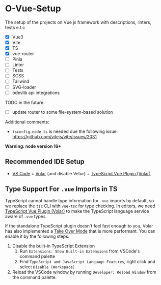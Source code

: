 # O-Vue-Setup

The setup of the projects on Vue js framework with descriptions, linters, tests e.t.c

- [x] Vue3
- [x] Vite
- [x] TS
- [x] vue-router
- [ ] Pinia
- [ ] Linter
- [ ] Tests
- [ ] SCSS
- [ ] Tailwind
- [ ] SVG-loader
- [ ] odevlib api integrations

TODO in the future:

- [ ] update router to some file-system-based solution

Additional comments:

- `tsconfig.node.ts` is needed due the following issue: https://github.com/vitejs/vite/issues/2031

**Warning: node version 16+**

## Recommended IDE Setup

- [VS Code](https://code.visualstudio.com/) + [Volar](https://marketplace.visualstudio.com/items?itemName=Vue.volar) (and disable Vetur) + [TypeScript Vue Plugin (Volar)](https://marketplace.visualstudio.com/items?itemName=Vue.vscode-typescript-vue-plugin).

## Type Support For `.vue` Imports in TS

TypeScript cannot handle type information for `.vue` imports by default, so we replace the `tsc` CLI with `vue-tsc` for type checking. In editors, we need [TypeScript Vue Plugin (Volar)](https://marketplace.visualstudio.com/items?itemName=Vue.vscode-typescript-vue-plugin) to make the TypeScript language service aware of `.vue` types.

If the standalone TypeScript plugin doesn't feel fast enough to you, Volar has also implemented a [Take Over Mode](https://github.com/johnsoncodehk/volar/discussions/471#discussioncomment-1361669) that is more performant. You can enable it by the following steps:

1. Disable the built-in TypeScript Extension
   1. Run `Extensions: Show Built-in Extensions` from VSCode's command palette
   2. Find `TypeScript and JavaScript Language Features`, right click and select `Disable (Workspace)`
2. Reload the VSCode window by running `Developer: Reload Window` from the command palette.
